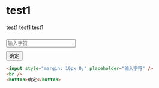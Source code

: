 # test1

test1 test1 test1

<input style="margin: 10px 0;" placeholder="输入字符" />
<br />
<button>确定</button>

```html
<input style="margin: 10px 0;" placeholder="输入字符" />
<br />
<button>确定</button>
```
